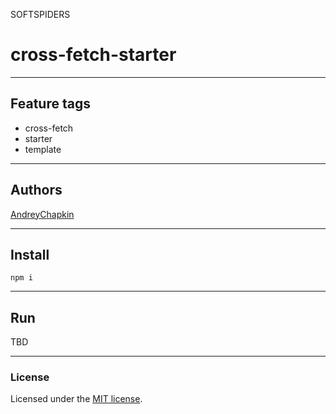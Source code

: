 SOFTSPIDERS

# cross-fetch-starter

---

## Feature tags

- cross-fetch
- starter
- template

---

## Authors

[AndreyChapkin](https://github.com/AndreyChapkin)

---

## Install

```
npm i
```

---

## Run

TBD

---

### License

Licensed under the [MIT license](./LICENSE).
